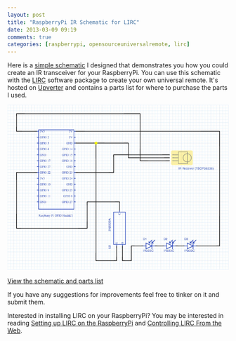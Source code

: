 ```yaml
---
layout: post
title: "RaspberryPi IR Schematic for LIRC"
date: 2013-03-09 09:19
comments: true
categories: [raspberrypi, opensourceuniversalremote, lirc]
---
```


Here is a [simple schematic](http://upverter.com/alexbain/f24516375cfae8b9/Open-Source-Universal-Remote/) I designed that demonstrates you how you could create an IR transceiver for your RaspberryPi. You can use this schematic with the [LIRC](http://lirc.org) software package to create your own universal remote. It's hosted on [Upverter](http://upverter.com) and contains a parts list for where to purchase the parts I used.

<a href="http://upverter.com/alexbain/f24516375cfae8b9/Open-Source-Universal-Remote/#">
  <img src="/images/posts/universal-remote/schematic-v1.jpg" />
</a>

<a href="http://upverter.com/alexbain/f24516375cfae8b9/Open-Source-Universal-Remote/#">View the schematic and parts list</a>

If you have any suggestions for improvements feel free to tinker on it and submit them.

Interested in installing LIRC on your RaspberryPi? You may be interested in reading [Setting up LIRC on the RaspberryPi](/blog/2013/01/06/setting-up-lirc-on-the-raspberrypi/) and [Controlling LIRC From the Web](/blog/2013/02/23/controlling-lirc-from-the-web/).

